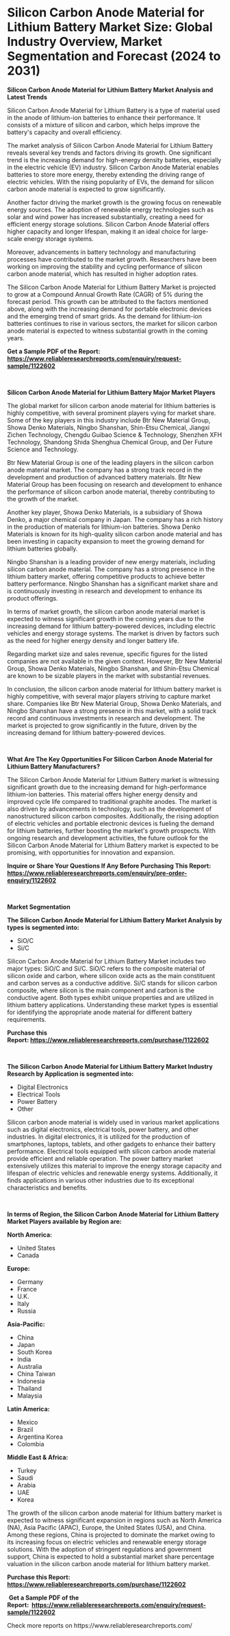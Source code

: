 <p><h1>Silicon Carbon Anode Material for Lithium Battery Market Size: Global Industry Overview, Market Segmentation and Forecast (2024 to 2031)</h1></p><p><strong>Silicon Carbon Anode Material for Lithium Battery Market Analysis and Latest Trends</strong></p>
<p><p>Silicon Carbon Anode Material for Lithium Battery is a type of material used in the anode of lithium-ion batteries to enhance their performance. It consists of a mixture of silicon and carbon, which helps improve the battery's capacity and overall efficiency.</p><p>The market analysis of Silicon Carbon Anode Material for Lithium Battery reveals several key trends and factors driving its growth. One significant trend is the increasing demand for high-energy density batteries, especially in the electric vehicle (EV) industry. Silicon Carbon Anode Material enables batteries to store more energy, thereby extending the driving range of electric vehicles. With the rising popularity of EVs, the demand for silicon carbon anode material is expected to grow significantly.</p><p>Another factor driving the market growth is the growing focus on renewable energy sources. The adoption of renewable energy technologies such as solar and wind power has increased substantially, creating a need for efficient energy storage solutions. Silicon Carbon Anode Material offers higher capacity and longer lifespan, making it an ideal choice for large-scale energy storage systems.</p><p>Moreover, advancements in battery technology and manufacturing processes have contributed to the market growth. Researchers have been working on improving the stability and cycling performance of silicon carbon anode material, which has resulted in higher adoption rates.</p><p>The Silicon Carbon Anode Material for Lithium Battery Market is projected to grow at a Compound Annual Growth Rate (CAGR) of 5% during the forecast period. This growth can be attributed to the factors mentioned above, along with the increasing demand for portable electronic devices and the emerging trend of smart grids. As the demand for lithium-ion batteries continues to rise in various sectors, the market for silicon carbon anode material is expected to witness substantial growth in the coming years.</p></p>
<p><strong>Get a Sample PDF of the Report:&nbsp; <a href="https://www.reliableresearchreports.com/enquiry/request-sample/1122602">https://www.reliableresearchreports.com/enquiry/request-sample/1122602</a></strong></p>
<p>&nbsp;</p>
<p><strong>Silicon Carbon Anode Material for Lithium Battery Major Market Players</strong></p>
<p><p>The global market for silicon carbon anode material for lithium batteries is highly competitive, with several prominent players vying for market share. Some of the key players in this industry include Btr New Material Group, Showa Denko Materials, Ningbo Shanshan, Shin-Etsu Chemical, Jiangxi Zichen Technology, Chengdu Guibao Science & Technology, Shenzhen XFH Technology, Shandong Shida Shenghua Chemical Group, and Der Future Science and Technology.</p><p>Btr New Material Group is one of the leading players in the silicon carbon anode material market. The company has a strong track record in the development and production of advanced battery materials. Btr New Material Group has been focusing on research and development to enhance the performance of silicon carbon anode material, thereby contributing to the growth of the market.</p><p>Another key player, Showa Denko Materials, is a subsidiary of Showa Denko, a major chemical company in Japan. The company has a rich history in the production of materials for lithium-ion batteries. Showa Denko Materials is known for its high-quality silicon carbon anode material and has been investing in capacity expansion to meet the growing demand for lithium batteries globally.</p><p>Ningbo Shanshan is a leading provider of new energy materials, including silicon carbon anode material. The company has a strong presence in the lithium battery market, offering competitive products to achieve better battery performance. Ningbo Shanshan has a significant market share and is continuously investing in research and development to enhance its product offerings.</p><p>In terms of market growth, the silicon carbon anode material market is expected to witness significant growth in the coming years due to the increasing demand for lithium battery-powered devices, including electric vehicles and energy storage systems. The market is driven by factors such as the need for higher energy density and longer battery life.</p><p>Regarding market size and sales revenue, specific figures for the listed companies are not available in the given context. However, Btr New Material Group, Showa Denko Materials, Ningbo Shanshan, and Shin-Etsu Chemical are known to be sizable players in the market with substantial revenues.</p><p>In conclusion, the silicon carbon anode material for lithium battery market is highly competitive, with several major players striving to capture market share. Companies like Btr New Material Group, Showa Denko Materials, and Ningbo Shanshan have a strong presence in this market, with a solid track record and continuous investments in research and development. The market is projected to grow significantly in the future, driven by the increasing demand for lithium battery-powered devices.</p></p>
<p>&nbsp;</p>
<p><strong>What Are The Key Opportunities For Silicon Carbon Anode Material for Lithium Battery Manufacturers?</strong></p>
<p><p>The Silicon Carbon Anode Material for Lithium Battery market is witnessing significant growth due to the increasing demand for high-performance lithium-ion batteries. This material offers higher energy density and improved cycle life compared to traditional graphite anodes. The market is also driven by advancements in technology, such as the development of nanostructured silicon carbon composites. Additionally, the rising adoption of electric vehicles and portable electronic devices is fueling the demand for lithium batteries, further boosting the market's growth prospects. With ongoing research and development activities, the future outlook for the Silicon Carbon Anode Material for Lithium Battery market is expected to be promising, with opportunities for innovation and expansion.</p></p>
<p><strong>Inquire or Share Your Questions If Any Before Purchasing This Report: <a href="https://www.reliableresearchreports.com/enquiry/pre-order-enquiry/1122602">https://www.reliableresearchreports.com/enquiry/pre-order-enquiry/1122602</a></strong></p>
<p>&nbsp;</p>
<p><strong>Market Segmentation</strong></p>
<p><strong>The Silicon Carbon Anode Material for Lithium Battery Market Analysis by types is segmented into:</strong></p>
<p><ul><li>SiO/C</li><li>Si/C</li></ul></p>
<p><p>Silicon Carbon Anode Material for Lithium Battery Market includes two major types: SiO/C and Si/C. SiO/C refers to the composite material of silicon oxide and carbon, where silicon oxide acts as the main constituent and carbon serves as a conductive additive. Si/C stands for silicon carbon composite, where silicon is the main component and carbon is the conductive agent. Both types exhibit unique properties and are utilized in lithium battery applications. Understanding these market types is essential for identifying the appropriate anode material for different battery requirements.</p></p>
<p><strong>Purchase this Report:&nbsp;<a href="https://www.reliableresearchreports.com/purchase/1122602">https://www.reliableresearchreports.com/purchase/1122602</a></strong></p>
<p>&nbsp;</p>
<p><strong>The Silicon Carbon Anode Material for Lithium Battery Market Industry Research by Application is segmented into:</strong></p>
<p><ul><li>Digital Electronics</li><li>Electrical Tools</li><li>Power Battery</li><li>Other</li></ul></p>
<p><p>Silicon carbon anode material is widely used in various market applications such as digital electronics, electrical tools, power battery, and other industries. In digital electronics, it is utilized for the production of smartphones, laptops, tablets, and other gadgets to enhance their battery performance. Electrical tools equipped with silicon carbon anode material provide efficient and reliable operation. The power battery market extensively utilizes this material to improve the energy storage capacity and lifespan of electric vehicles and renewable energy systems. Additionally, it finds applications in various other industries due to its exceptional characteristics and benefits.</p></p>
<p>&nbsp;</p>
<p><strong>In terms of Region, the Silicon Carbon Anode Material for Lithium Battery Market Players available by Region are:</strong></p>
<p>
    <p> <strong> North America: </strong>
        <ul>
            <li>United States</li>
            <li>Canada</li>
        </ul>
        </p> 
    <p> <strong> Europe: </strong>
        <ul>
            <li>Germany</li>
            <li>France</li>
            <li>U.K.</li>
            <li>Italy</li>
            <li>Russia</li>
        </ul>
        </p> 
    <p> <strong> Asia-Pacific: </strong>
        <ul>
            <li>China</li>
            <li>Japan</li>
            <li>South Korea</li>
            <li>India</li>
            <li>Australia</li>
            <li>China Taiwan</li>
            <li>Indonesia</li>
            <li>Thailand</li>
            <li>Malaysia</li>
        </ul>
        </p> 
    <p> <strong> Latin America: </strong>
        <ul>
            <li>Mexico</li>
            <li>Brazil</li>
            <li>Argentina Korea</li>
            <li>Colombia</li>
        </ul>
        </p> 
    <p> <strong> Middle East & Africa: </strong>
        <ul>
            <li>Turkey</li>
            <li>Saudi</li>
            <li>Arabia</li>
            <li>UAE</li>
            <li>Korea</li>
        </ul>
    </p>
    </p>
<p><p>The growth of the silicon carbon anode material for lithium battery market is expected to witness significant expansion in regions such as North America (NA), Asia Pacific (APAC), Europe, the United States (USA), and China. Among these regions, China is projected to dominate the market owing to its increasing focus on electric vehicles and renewable energy storage solutions. With the adoption of stringent regulations and government support, China is expected to hold a substantial market share percentage valuation in the silicon carbon anode material for lithium battery market. </p></p>
<p><strong>Purchase this Report: <a href="https://www.reliableresearchreports.com/purchase/1122602">https://www.reliableresearchreports.com/purchase/1122602</a></strong></p>
<p>&nbsp;<strong>Get a Sample PDF of the Report:&nbsp;&nbsp;<a href="https://www.reliableresearchreports.com/enquiry/request-sample/1122602">https://www.reliableresearchreports.com/enquiry/request-sample/1122602</a></strong></p>
<p><strong></strong></p>
<p>Check more reports on https://www.reliableresearchreports.com/</p>